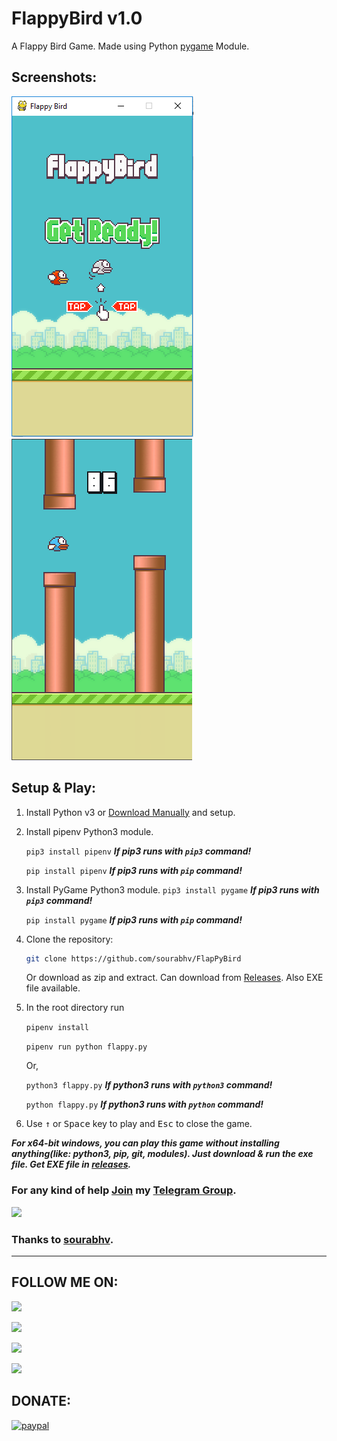 # FlappyBird v1.0

A Flappy Bird Game. Made using Python [pygame](pygame.org) Module.

## Screenshots:

![screenshot](capture.png)
![screeshot](screenshot.png)

## Setup & Play:

1. Install Python v3 or [Download Manually](https://www.python.org/download/releases) and setup.

2. Install pipenv Python3 module.

	`pip3 install pipenv`  ***If pip3 runs with `pip3` command!***
	
	`pip install pipenv`   ***If pip3 runs with `pip` command!***

3. Install PyGame Python3 module.
	`pip3 install pygame`  ***If pip3 runs with `pip3` command!***
	
	`pip install pygame`   ***If pip3 runs with `pip` command!***

4. Clone the repository:

   ```bash
   git clone https://github.com/sourabhv/FlapPyBird
   ```

   Or download as zip and extract. Can download from [Releases](https://github.com/AbirHasan2005/FlappyBird/releases). Also EXE file available.

5. In the root directory run

   `pipenv install`
   
   `pipenv run python flappy.py`
   
   Or,
   
   `python3 flappy.py`  ***If python3 runs with `python3` command!***
   
   `python flappy.py`   ***If python3 runs with `python` command!***

6. Use <kbd>&uarr;</kbd> or <kbd>Space</kbd> key to play and <kbd>Esc</kbd> to close the game.

***For x64-bit windows, you can play this game without installing anything(like: python3, pip, git, modules). Just download & run the exe file. Get EXE file in [releases](https://github.com/AbirHasan2005/FlappyBird/releases).***

### For any kind of help [Join](http://t.me/linux_repo) my [Telegram Group](http://t.me/linux_repo).
<a href="https://t.me/linux_repo"><img src="https://img.shields.io/badge/Telegram-Join%20Telegram%20Group-blue.svg?logo=telegram"></a>

### Thanks to [sourabhv](https://github.com/sourabhv).

---

## FOLLOW ME ON:
<a href="https://github.com/AbirHasan2005"><img src="https://img.shields.io/badge/GitHub-Follow%20on%20GitHub-inactive.svg?logo=github"></a>

<a href="https://twitter.com/AbirHasan2005"><img src="https://img.shields.io/badge/Twitter-Follow%20on%20Twitter-informational.svg?logo=twitter"></a>

<a href="https://facebook.com/AbirHasan2005"><img src="https://img.shields.io/badge/Facebook-Follow%20on%20Facebook-blue.svg?logo=facebook"></a>

<a href="https://instagram.com/AbirHasan2005"><img src="https://img.shields.io/badge/Instagram-Follow%20on%20Instagram-important.svg?logo=instagram"></a>

## DONATE:
[![paypal](https://www.paypalobjects.com/en_US/i/btn/btn_donateCC_LG.gif)](https://paypal.me/AbirHasan2005)
